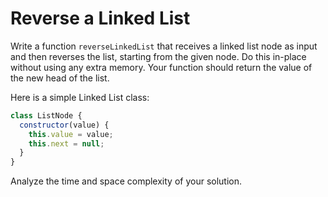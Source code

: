 # Reverse a Linked List

Write a function `reverseLinkedList` that receives a linked list node as input and then reverses the list, starting from the given node. Do this in-place without using any extra memory. Your function should return the
value of the new head of the list. 

Here is a simple Linked List class:
```js
class ListNode {
  constructor(value) {
    this.value = value;
    this.next = null;
  }
}
```

Analyze the time and space complexity of your solution. 